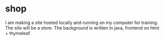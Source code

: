 # shop
I am making a site hosted locally and running on my computer for training.
The site will be a store.
The background is written in java, frontend on html + thymeleaf.
